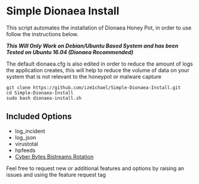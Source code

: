 # Simple Dionaea Install
This script automates the installation of Dionaea Honey Pot, in order to use follow the instructions below. 

***This Will Only Work on Debian/Ubuntu Based System and has been Tested on Ubuntu 16.04 (Dionaea Recommended)***

The default dionaea.cfg is also edited in order to reduce the amount of logs the application creates, this will help to reduce the volume of data on your system that is not relevant to the honeypot or malware capture

	git clone https://github.com/izm1chael/Simple-Dionaea-Install.git
	cd Simple-Dionaea-Install
	sudo bash dionaea-install.sh

## Included Options

 - log_incident
 - log_json
 - virustotal
 - hpfeeds
 - [Cyber Bytes Bistreams Rotation](https://github.com/izm1chael/Dionaea-Bistream-Rotation)

Feel free to request new or additional features and options by raising an issues and using the feature request tag

